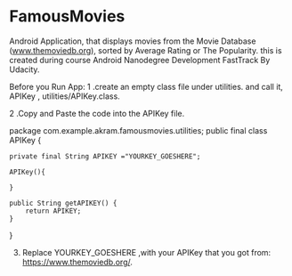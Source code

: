 # FamousMovies
Android Application, that displays movies from the Movie Database (www.themoviedb.org), sorted by Average Rating or The Popularity. this is created during course Android Nanodegree Development FastTrack By Udacity.


Before you Run App:
1 .create an empty class file under utilities. and call it, APIKey , utilities/APIKey.class.

2 .Copy and Paste the code into the APIKey file.

package com.example.akram.famousmovies.utilities;
public final class APIKey {

    private final String APIKEY ="YOURKEY_GOESHERE";

    APIKey(){

    }

    public String getAPIKEY() {
        return APIKEY;
    }
}

3. Replace YOURKEY_GOESHERE ,with your APIKey that you got from: https://www.themoviedb.org/. 
